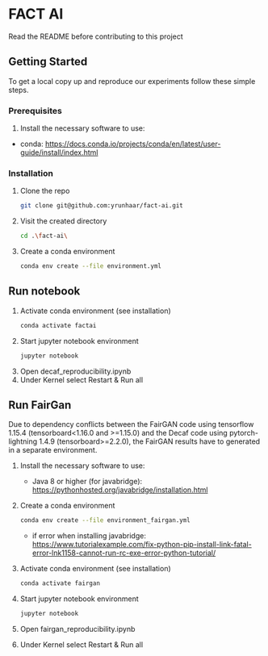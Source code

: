 # FACT AI

Read the README before contributing to this project

## Getting Started

To get a local copy up and reproduce our experiments follow these simple steps.

### Prerequisites

1. Install the necessary software to use:

- conda:
  https://docs.conda.io/projects/conda/en/latest/user-guide/install/index.html

### Installation

1. Clone the repo
   ```sh
   git clone git@github.com:yrunhaar/fact-ai.git
   ```
2. Visit the created directory
   ```sh
   cd .\fact-ai\
   ```
3. Create a conda environment
   ```sh
   conda env create --file environment.yml
   ```

## Run notebook

1. Activate conda environment (see installation)
   ```sh
   conda activate factai
   ```
2. Start jupyter notebook environment
   ```sh
   jupyter notebook
   ```
3. Open decaf_reproducibility.ipynb
4. Under Kernel select Restart & Run all

## Run FairGan

Due to dependency conflicts between the FairGAN code using tensorflow 1.15.4 (tensorboard<1.16.0 and >=1.15.0) and the Decaf code using pytorch-lightning 1.4.9 (tensorboard>=2.2.0), the FairGAN results have to generated in a separate environment.

1. Install the necessary software to use:
    - Java 8 or higher (for javabridge):
        https://pythonhosted.org/javabridge/installation.html
   
2. Create a conda environment
   ```sh
   conda env create --file environment_fairgan.yml
   ```
   - if error when installing javabridge: https://www.tutorialexample.com/fix-python-pip-install-link-fatal-error-lnk1158-cannot-run-rc-exe-error-python-tutorial/
3. Activate conda environment (see installation)
   ```sh
   conda activate fairgan
   ```
4. Start jupyter notebook environment
   ```sh
   jupyter notebook
   ```
5. Open fairgan_reproducibility.ipynb
6. Under Kernel select Restart & Run all
